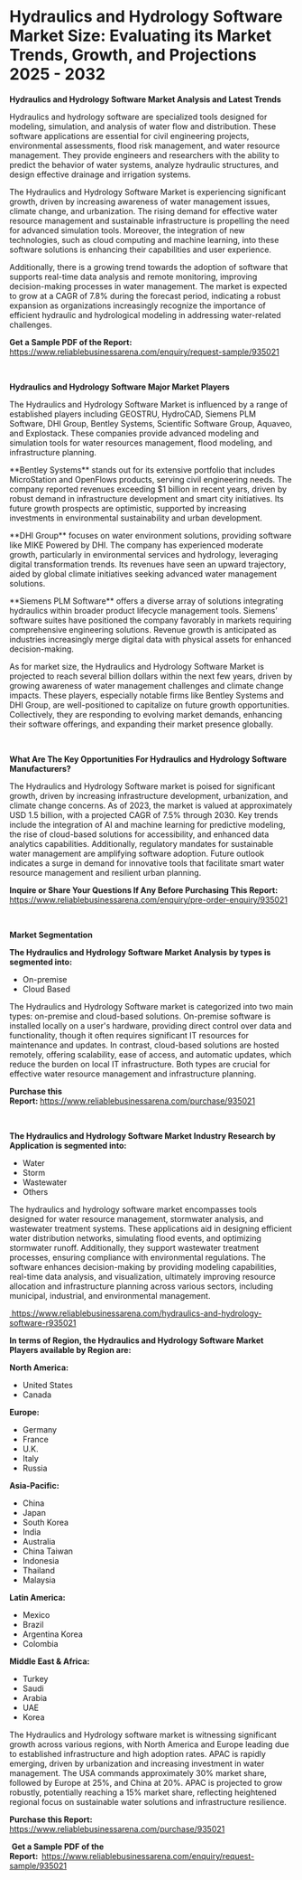 <p><h1>Hydraulics and Hydrology Software Market Size: Evaluating its Market Trends, Growth, and Projections 2025 - 2032</h1></p><p><strong>Hydraulics and Hydrology Software Market Analysis and Latest Trends</strong></p>
<p><p>Hydraulics and hydrology software are specialized tools designed for modeling, simulation, and analysis of water flow and distribution. These software applications are essential for civil engineering projects, environmental assessments, flood risk management, and water resource management. They provide engineers and researchers with the ability to predict the behavior of water systems, analyze hydraulic structures, and design effective drainage and irrigation systems.</p><p>The Hydraulics and Hydrology Software Market is experiencing significant growth, driven by increasing awareness of water management issues, climate change, and urbanization. The rising demand for effective water resource management and sustainable infrastructure is propelling the need for advanced simulation tools. Moreover, the integration of new technologies, such as cloud computing and machine learning, into these software solutions is enhancing their capabilities and user experience.</p><p>Additionally, there is a growing trend towards the adoption of software that supports real-time data analysis and remote monitoring, improving decision-making processes in water management. The market is expected to grow at a CAGR of 7.8% during the forecast period, indicating a robust expansion as organizations increasingly recognize the importance of efficient hydraulic and hydrological modeling in addressing water-related challenges.</p></p>
<p><strong>Get a Sample PDF of the Report:&nbsp;</strong> <a href="https://www.reliablebusinessarena.com/enquiry/request-sample/935021?utm_campaign=3323&utm_medium=2&utm_source=Github&utm_content=ia&utm_term=18042025&utm_id=hydraulics-and-hydrology-software">https://www.reliablebusinessarena.com/enquiry/request-sample/935021</a></p>
<p>&nbsp;</p>
<p><strong>Hydraulics and Hydrology Software Major Market Players</strong></p>
<p><p>The Hydraulics and Hydrology Software Market is influenced by a range of established players including GEOSTRU, HydroCAD, Siemens PLM Software, DHI Group, Bentley Systems, Scientific Software Group, Aquaveo, and Explostack. These companies provide advanced modeling and simulation tools for water resources management, flood modeling, and infrastructure planning.</p><p>**Bentley Systems** stands out for its extensive portfolio that includes MicroStation and OpenFlows products, serving civil engineering needs. The company reported revenues exceeding $1 billion in recent years, driven by robust demand in infrastructure development and smart city initiatives. Its future growth prospects are optimistic, supported by increasing investments in environmental sustainability and urban development.</p><p>**DHI Group** focuses on water environment solutions, providing software like MIKE Powered by DHI. The company has experienced moderate growth, particularly in environmental services and hydrology, leveraging digital transformation trends. Its revenues have seen an upward trajectory, aided by global climate initiatives seeking advanced water management solutions.</p><p>**Siemens PLM Software** offers a diverse array of solutions integrating hydraulics within broader product lifecycle management tools. Siemens’ software suites have positioned the company favorably in markets requiring comprehensive engineering solutions. Revenue growth is anticipated as industries increasingly merge digital data with physical assets for enhanced decision-making.</p><p>As for market size, the Hydraulics and Hydrology Software Market is projected to reach several billion dollars within the next few years, driven by growing awareness of water management challenges and climate change impacts. These players, especially notable firms like Bentley Systems and DHI Group, are well-positioned to capitalize on future growth opportunities. Collectively, they are responding to evolving market demands, enhancing their software offerings, and expanding their market presence globally.</p></p>
<p>&nbsp;</p>
<p><strong>What Are The Key Opportunities For Hydraulics and Hydrology Software Manufacturers?</strong></p>
<p><p>The Hydraulics and Hydrology Software market is poised for significant growth, driven by increasing infrastructure development, urbanization, and climate change concerns. As of 2023, the market is valued at approximately USD 1.5 billion, with a projected CAGR of 7.5% through 2030. Key trends include the integration of AI and machine learning for predictive modeling, the rise of cloud-based solutions for accessibility, and enhanced data analytics capabilities. Additionally, regulatory mandates for sustainable water management are amplifying software adoption. Future outlook indicates a surge in demand for innovative tools that facilitate smart water resource management and resilient urban planning.</p></p>
<p><strong>Inquire or Share Your Questions If Any Before Purchasing This Report:</strong> <a href="https://www.reliablebusinessarena.com/enquiry/pre-order-enquiry/935021?utm_campaign=3323&utm_medium=2&utm_source=Github&utm_content=ia&utm_term=18042025&utm_id=hydraulics-and-hydrology-software">https://www.reliablebusinessarena.com/enquiry/pre-order-enquiry/935021</a></p>
<p>&nbsp;</p>
<p><strong>Market Segmentation</strong></p>
<p><strong>The Hydraulics and Hydrology Software Market Analysis by types is segmented into:</strong></p>
<p><ul><li>On-premise</li><li>Cloud Based</li></ul></p>
<p><p>The Hydraulics and Hydrology Software market is categorized into two main types: on-premise and cloud-based solutions. On-premise software is installed locally on a user's hardware, providing direct control over data and functionality, though it often requires significant IT resources for maintenance and updates. In contrast, cloud-based solutions are hosted remotely, offering scalability, ease of access, and automatic updates, which reduce the burden on local IT infrastructure. Both types are crucial for effective water resource management and infrastructure planning.</p></p>
<p><strong>Purchase this Report:&nbsp;</strong><a href="https://www.reliablebusinessarena.com/purchase/935021?utm_campaign=3323&utm_medium=2&utm_source=Github&utm_content=ia&utm_term=18042025&utm_id=hydraulics-and-hydrology-software">https://www.reliablebusinessarena.com/purchase/935021</a></p>
<p>&nbsp;</p>
<p><strong>The Hydraulics and Hydrology Software Market Industry Research by Application is segmented into:</strong></p>
<p><ul><li>Water</li><li>Storm</li><li>Wastewater</li><li>Others</li></ul></p>
<p><p>The hydraulics and hydrology software market encompasses tools designed for water resource management, stormwater analysis, and wastewater treatment systems. These applications aid in designing efficient water distribution networks, simulating flood events, and optimizing stormwater runoff. Additionally, they support wastewater treatment processes, ensuring compliance with environmental regulations. The software enhances decision-making by providing modeling capabilities, real-time data analysis, and visualization, ultimately improving resource allocation and infrastructure planning across various sectors, including municipal, industrial, and environmental management.</p></p>
<p><a href="https://www.reliablebusinessarena.com/hydraulics-and-hydrology-software-r935021?utm_campaign=3323&utm_medium=2&utm_source=Github&utm_content=ia&utm_term=18042025&utm_id=hydraulics-and-hydrology-software">&nbsp;https://www.reliablebusinessarena.com/hydraulics-and-hydrology-software-r935021</a></p>
<p><strong>In terms of Region, the Hydraulics and Hydrology Software Market Players available by Region are:</strong></p>
<p>
    <p> <strong> North America: </strong>
        <ul>
            <li>United States</li>
            <li>Canada</li>
        </ul>
        </p> 
    <p> <strong> Europe: </strong>
        <ul>
            <li>Germany</li>
            <li>France</li>
            <li>U.K.</li>
            <li>Italy</li>
            <li>Russia</li>
        </ul>
        </p> 
    <p> <strong> Asia-Pacific: </strong>
        <ul>
            <li>China</li>
            <li>Japan</li>
            <li>South Korea</li>
            <li>India</li>
            <li>Australia</li>
            <li>China Taiwan</li>
            <li>Indonesia</li>
            <li>Thailand</li>
            <li>Malaysia</li>
        </ul>
        </p> 
    <p> <strong> Latin America: </strong>
        <ul>
            <li>Mexico</li>
            <li>Brazil</li>
            <li>Argentina Korea</li>
            <li>Colombia</li>
        </ul>
        </p> 
    <p> <strong> Middle East & Africa: </strong>
        <ul>
            <li>Turkey</li>
            <li>Saudi</li>
            <li>Arabia</li>
            <li>UAE</li>
            <li>Korea</li>
        </ul>
    </p>
    </p>
<p><p>The Hydraulics and Hydrology software market is witnessing significant growth across various regions, with North America and Europe leading due to established infrastructure and high adoption rates. APAC is rapidly emerging, driven by urbanization and increasing investment in water management. The USA commands approximately 30% market share, followed by Europe at 25%, and China at 20%. APAC is projected to grow robustly, potentially reaching a 15% market share, reflecting heightened regional focus on sustainable water solutions and infrastructure resilience.</p></p>
<p><strong>Purchase this Report: </strong><a href="https://www.reliablebusinessarena.com/purchase/935021?utm_campaign=3323&utm_medium=2&utm_source=Github&utm_content=ia&utm_term=18042025&utm_id=hydraulics-and-hydrology-software">https://www.reliablebusinessarena.com/purchase/935021</a></p>
<p>&nbsp;<strong>Get a Sample PDF of the Report:&nbsp;&nbsp;</strong><a href="https://www.reliablebusinessarena.com/enquiry/request-sample/935021?utm_campaign=3323&utm_medium=2&utm_source=Github&utm_content=ia&utm_term=18042025&utm_id=hydraulics-and-hydrology-software">https://www.reliablebusinessarena.com/enquiry/request-sample/935021</a></p>
<p><strong></strong></p>
<p><p></p><p></p><p></p></p>
